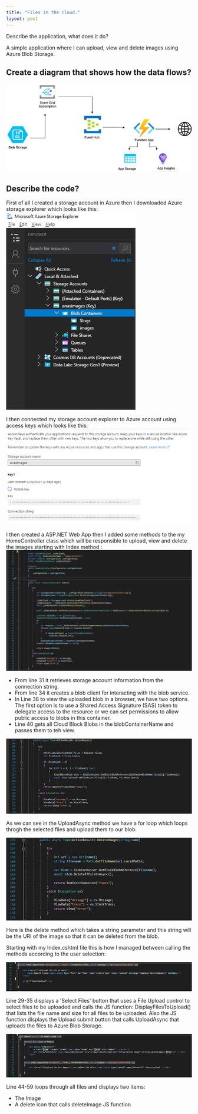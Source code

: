 ```yaml
---
title: "Files in the cloud."
layout: post
---
```

Describe the application, what does it do?

A simple application where I can upload, view and delete images using Azure Blob Storage.







## Create a diagram that shows how the data flows?
![DataFlow](https://github.com/ItsAnass/ItsAnass.github.io/blob/main/assets/Images/Untitled%20Diagram.png?raw=true)

## Describe the code?
First of all I created a storage account in Azure then I downloaded Azure storage explorer which looks like this:
![StorageExp](https://github.com/ItsAnass/ItsAnass.github.io/blob/main/assets/Images/Blobs/Storage%20Exp%202021-10-01%20134825.png?raw=true)

I then connected my storage account explorer to Azure account using access keys which looks like this:
![AccessKeys](https://github.com/ItsAnass/ItsAnass.github.io/blob/main/assets/Images/Blobs/Connection%20string%202021-10-01%20135316.png?raw=true)

I then created a ASP.NET Web App then I added some methods to the my HomeController class which will be responsible to upload, view and delete the images starting with Index method :
![Methods](https://github.com/ItsAnass/ItsAnass.github.io/blob/main/assets/Images/Blobs/Index%202021-10-01%20142210.png?raw=true)

* From line 31 it retrieves storage account information from the connection string.
* From line 34 it creates a blob client for interacting with the blob service.
* In Line 38 to view the uploaded blob in a browser, we have two options. The first option is to use a Shared Access Signature (SAS) token to delegate access to the resource or we can set permissions to allow public access to blobs in this container.
* Line 40 gets all Cloud Block Blobs in the blobContainerName and passes them to teh view.

![Methods](https://github.com/ItsAnass/ItsAnass.github.io/blob/main/assets/Images/Blobs/Uploadmethod2021-10-01%20144309.png?raw=true)

As we can see in the UploadAsync method we have a for loop which loops throgh the selected files and upload them to our blob.

![Methods](https://github.com/ItsAnass/ItsAnass.github.io/blob/main/assets/Images/Blobs/Delete%202021-10-01%20144513.png?raw=true)

Here is the delete method which takes a string parameter and this string will be the URI of the image so that it can be deleted from the blob. 

Starting with my Index.cshtml file this is how I managed between calling the methods according to the user selection:

![Methods](https://github.com/ItsAnass/ItsAnass.github.io/blob/main/assets/Images/Blobs/Screenshot%202021-10-01%20150807.png?raw=true)

Line 29-35 displays a 'Select Files' button that uses a File Upload control to select files to be uploaded and
calls the JS function: DisplayFilesToUpload() that lists the file name and size for all files to be uploaded.
Also the JS function displays the Upload submit button that calls UploadAsync that uploads the files to Azure Blob Storage.

![Methods](https://github.com/ItsAnass/ItsAnass.github.io/blob/main/assets/Images/Blobs/Screenshot%202021-10-01%20150838.png?raw=true)

Line 44-59 loops through all files and displays two items:
* The Image 
* A delete icon that calls deleteImage JS function










